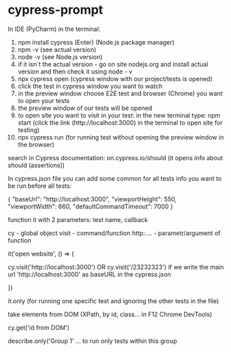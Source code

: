 # cypress-prompt

In IDE (PyCharm) in the terminal: 

1) npm install cypress (Enter) (Node.js package manager) 
2) npm -v (see actual version) 
3) node -v (see Node.js version) 
4)  if it isn`t the actual version - go on site nodejs.org and install actual version and then check it using node - v 
5)  npx cypress open (cypress window with our project/tests is opened) 
6)  click the test in cypress window you want to watch 
7)  in the preview window choose E2E test and browser (Chrome) you want to open your tests 
8)  the preview window of our tests will be opened 
9)  to open site you want to visit in your test: in the new terminal type: npm start (click the link (http://localhost:3000) in the terminal to open site for testing)
10)  npx cypress run (for running test without opening the preview window in the browser)


search in Cypress documentation: on.cypress.io/should (it opens info about should (assertions))

In cypress.json file you can add some common for all tests info you want to be run before all tests: 

{
  "baseUrl": "http://localhost:3000",
  "viewportHeight": 550,
  "viewportWidth": 660,
  "defaultCommandTimeout": 7000
}

function it with 2 parameters: test name, callback 

cy - global object 
visit - command/function
http:.... - parametr/argument of function

it('open website', () => { 

  cy.visit('http://localhost:3000') OR cy.visit('/23232323') if we write the main url 'http://localhost:3000' as baseURL in the cypress.json

})

it.only (for running one specific test and ignoring the other tests in the file) 

take elements from DOM (XPath, by id, class... in F12 Chrome DevTools)

cy.get('id from DOM') 

describe.only('Group 1' ... to run only tests within this group
